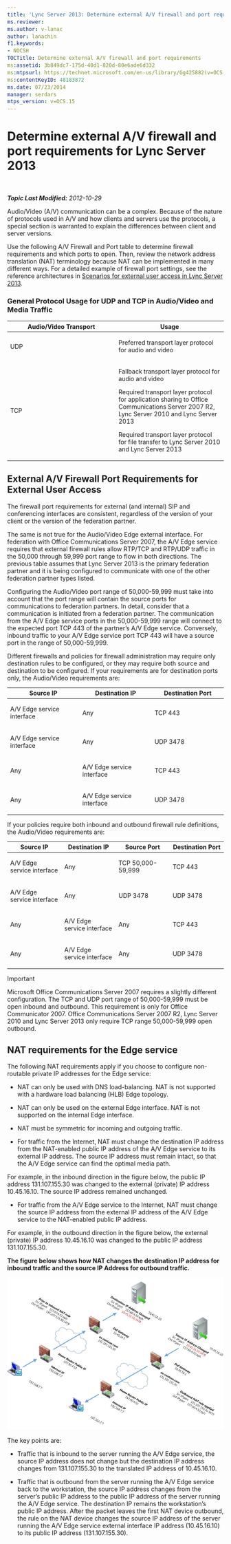 ```yaml
---
title: 'Lync Server 2013: Determine external A/V firewall and port requirements'
ms.reviewer: 
ms.author: v-lanac
author: lanachin
f1.keywords:
- NOCSH
TOCTitle: Determine external A/V firewall and port requirements
ms:assetid: 3b849dc7-175d-40d1-820d-80e6ade6d332
ms:mtpsurl: https://technet.microsoft.com/en-us/library/Gg425882(v=OCS.15)
ms:contentKeyID: 48183872
ms.date: 07/23/2014
manager: serdars
mtps_version: v=OCS.15
---
```


<div data-xmlns="http://www.w3.org/1999/xhtml">

<div class="topic" data-xmlns="http://www.w3.org/1999/xhtml" data-msxsl="urn:schemas-microsoft-com:xslt" data-cs="http://msdn.microsoft.com/en-us/">

<div data-asp="http://msdn2.microsoft.com/asp">

# Determine external A/V firewall and port requirements for Lync Server 2013

</div>

<div id="mainSection">

<div id="mainBody">

<span> </span>

_**Topic Last Modified:** 2012-10-29_

Audio/Video (A/V) communication can be a complex. Because of the nature of protocols used in A/V and how clients and servers use the protocols, a special section is warranted to explain the differences between client and server versions.

Use the following A/V Firewall and Port table to determine firewall requirements and which ports to open. Then, review the network address translation (NAT) terminology because NAT can be implemented in many different ways. For a detailed example of firewall port settings, see the reference architectures in [Scenarios for external user access in Lync Server 2013](lync-server-2013-scenarios-for-external-user-access.md).

### General Protocol Usage for UDP and TCP in Audio/Video and Media Traffic

<table>
<colgroup>
<col style="width: 50%" />
<col style="width: 50%" />
</colgroup>
<thead>
<tr class="header">
<th>Audio/Video Transport</th>
<th>Usage</th>
</tr>
</thead>
<tbody>
<tr class="odd">
<td><p>UDP</p></td>
<td><p>Preferred transport layer protocol for audio and video</p></td>
</tr>
<tr class="even">
<td><p>TCP</p></td>
<td><p>Fallback transport layer protocol for audio and video</p>
<p>Required transport layer protocol for application sharing to Office Communications Server 2007 R2, Lync Server 2010 and Lync Server 2013</p>
<p>Required transport layer protocol for file transfer to Lync Server 2010 and Lync Server 2013</p></td>
</tr>
</tbody>
</table>


<div>

## External A/V Firewall Port Requirements for External User Access

The firewall port requirements for external (and internal) SIP and conferencing interfaces are consistent, regardless of the version of your client or the version of the federation partner.

The same is not true for the Audio/Video Edge external interface. For federation with Office Communications Server 2007, the A/V Edge service requires that external firewall rules allow RTP/TCP and RTP/UDP traffic in the 50,000 through 59,999 port range to flow in both directions. The previous table assumes that Lync Server 2013 is the primary federation partner and it is being configured to communicate with one of the other federation partner types listed.

Configuring the Audio/Video port range of 50,000-59,999 must take into account that the port range will contain the source ports for communications to federation partners. In detail, consider that a communication is initiated from a federation partner. The communication from the A/V Edge service ports in the 50,000-59,999 range will connect to the expected port TCP 443 of the partner’s A/V Edge service. Conversely, inbound traffic to your A/V Edge service port TCP 443 will have a source port in the range of 50,000-59,999.

Different firewalls and policies for firewall administration may require only destination rules to be configured, or they may require both source and destination to be configured. If your requirements are for destination ports only, the Audio/Video requirements are:


<table>
<colgroup>
<col style="width: 33%" />
<col style="width: 33%" />
<col style="width: 33%" />
</colgroup>
<thead>
<tr class="header">
<th>Source IP</th>
<th>Destination IP</th>
<th>Destination Port</th>
</tr>
</thead>
<tbody>
<tr class="odd">
<td><p>A/V Edge service interface</p></td>
<td><p>Any</p></td>
<td><p>TCP 443</p></td>
</tr>
<tr class="even">
<td><p>A/V Edge service interface</p></td>
<td><p>Any</p></td>
<td><p>UDP 3478</p></td>
</tr>
<tr class="odd">
<td><p>Any</p></td>
<td><p>A/V Edge service interface</p></td>
<td><p>TCP 443</p></td>
</tr>
<tr class="even">
<td><p>Any</p></td>
<td><p>A/V Edge service interface</p></td>
<td><p>UDP 3478</p></td>
</tr>
</tbody>
</table>


If your policies require both inbound and outbound firewall rule definitions, the Audio/Video requirements are:


<table>
<colgroup>
<col style="width: 25%" />
<col style="width: 25%" />
<col style="width: 25%" />
<col style="width: 25%" />
</colgroup>
<thead>
<tr class="header">
<th>Source IP</th>
<th>Destination IP</th>
<th>Source Port</th>
<th>Destination Port</th>
</tr>
</thead>
<tbody>
<tr class="odd">
<td><p>A/V Edge service interface</p></td>
<td><p>Any</p></td>
<td><p>TCP 50,000-59,999</p></td>
<td><p>TCP 443</p></td>
</tr>
<tr class="even">
<td><p>A/V Edge service interface</p></td>
<td><p>Any</p></td>
<td><p>UDP 3478</p></td>
<td><p>UDP 3478</p></td>
</tr>
<tr class="odd">
<td><p>Any</p></td>
<td><p>A/V Edge service interface</p></td>
<td><p>Any</p></td>
<td><p>TCP 443</p></td>
</tr>
<tr class="even">
<td><p>Any</p></td>
<td><p>A/V Edge service interface</p></td>
<td><p>Any</p></td>
<td><p>UDP 3478</p></td>
</tr>
</tbody>
</table>


<div>


> [!IMPORTANT]  
> Microsoft Office Communications Server 2007 requires a slightly different configuration. The TCP and UDP port range of 50,000-59,999 must be open inbound and outbound. This requirement is only for Office Communicator 2007. Office Communications Server 2007 R2, Lync Server 2010 and Lync Server 2013 only require TCP range 50,000-59,999 open outbound.



</div>

</div>

<div>

## NAT requirements for the Edge service

The following NAT requirements apply if you choose to configure non-routable private IP addresses for the Edge service:

  - NAT can only be used with DNS load-balancing. NAT is not supported with a hardware load balancing (HLB) Edge topology.

  - NAT can only be used on the external Edge interface. NAT is not supported on the internal Edge interface.

  - NAT must be symmetric for incoming and outgoing traffic.
    
  - For traffic from the Internet, NAT must change the destination IP address from the NAT-enabled public IP address of the A/V Edge service to its external IP address. The source IP address must remain intact, so that the A/V Edge service can find the optimal media path.
  
  For example, in the inbound direction in the figure below, the public IP address 131.107.155.30 was changed to the external (private) IP address 10.45.16.10. The source IP address remained unchanged.
  
  - For traffic from the A/V Edge service to the Internet, NAT must change the source IP address from the external IP address of the A/V Edge service to the NAT-enabled public IP address.

For example, in the outbound direction in the figure below, the external (private) IP address 10.45.16.10 was changed to the public IP address 131.107.155.30.

**The figure below shows how NAT changes the destination IP address for inbound traffic and the source IP Address for outbound traffic.**

![Changing destination/source IP addresses](images/Gg425882.0fee7ec5-4cb8-4aff-9164-e7fbab73336d(OCS.15).jpg "Changing destination/source IP addresses")

The key points are:

  - Traffic that is inbound to the server running the A/V Edge service, the source IP address does not change but the destination IP address changes from 131.107.155.30 to the translated IP address of 10.45.16.10.

  - Traffic that is outbound from the server running the A/V Edge service back to the workstation, the source IP address changes from the server’s public IP address to the public IP address of the server running the A/V Edge service. The destination IP remains the workstation’s public IP address. After the packet leaves the first NAT device outbound, the rule on the NAT device changes the source IP address of the server running the A/V Edge service external interface IP address (10.45.16.10) to its public IP address (131.107.155.30).

</div>

</div>

<span> </span>

</div>

</div>

</div>

